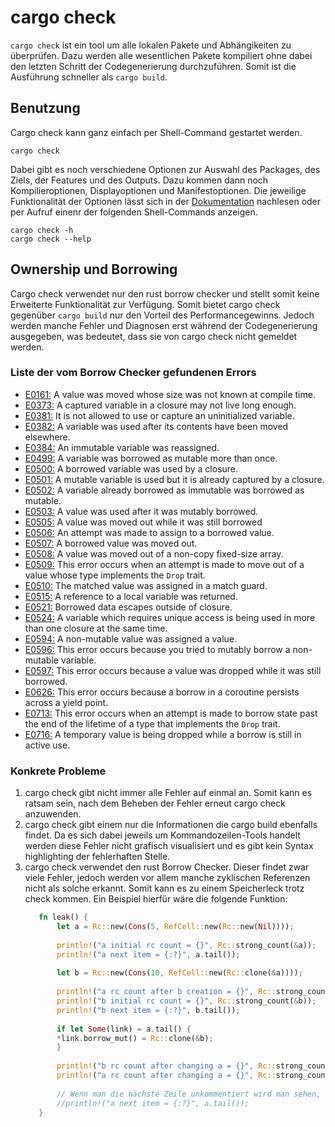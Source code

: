 # cargo check
``cargo check`` ist ein tool um alle lokalen Pakete und Abhängikeiten zu überprüfen. Dazu werden alle wesentlichen Pakete kompiliert ohne dabei den letzten Schritt der Codegenerierung durchzuführen. Somit ist die Ausführung schneller als ``cargo build``.

## Benutzung
Cargo check kann ganz einfach per Shell-Command gestartet werden.
````shell
cargo check
````
Dabei gibt es noch verschiedene Optionen zur Auswahl des Packages, des Ziels, der Features und des Outputs. Dazu kommen dann noch Kompilieroptionen, Displayoptionen und Manifestoptionen. Die jeweilige Funktionalität der Optionen lässt sich in der [Dokumentation](https://doc.rust-lang.org/cargo/commands/cargo-check.html) nachlesen oder per Aufruf einenr der folgenden Shell-Commands anzeigen.
````shell
cargo check -h
cargo check --help
````

## Ownership und Borrowing
Cargo check verwendet nur den rust borrow checker und stellt somit keine Erweiterte Funktionalität zur Verfügung. Somit bietet cargo check gegenüber ``cargo build`` nur den Vorteil des Performancegewinns. Jedoch werden manche Fehler und Diagnosen erst während der Codegenerierung ausgegeben, was bedeutet, dass sie von cargo check nicht gemeldet werden.

### Liste der vom Borrow Checker gefundenen Errors
- [E0161:](https://doc.rust-lang.org/error_codes/E0161.html) A value was moved whose size was not known at compile time.
- [E0373:](https://doc.rust-lang.org/error_codes/E0373.html) A captured variable in a closure may not live long enough.
- [E0381:](https://doc.rust-lang.org/error_codes/E0381.html) It is not allowed to use or capture an uninitialized variable.
- [E0382:](https://doc.rust-lang.org/error_codes/E0382.html) A variable was used after its contents have been moved elsewhere.  
- [E0384:](https://doc.rust-lang.org/error_codes/E0384.html) An immutable variable was reassigned.
- [E0499:](https://doc.rust-lang.org/error_codes/E0499.html) A variable was borrowed as mutable more than once.
- [E0500:](https://doc.rust-lang.org/error_codes/E0500.html) A borrowed variable was used by a closure.
- [E0501:](https://doc.rust-lang.org/error_codes/E0501.html) A mutable variable is used but it is already captured by a closure.
- [E0502:](https://doc.rust-lang.org/error_codes/E0502.html) A variable already borrowed as immutable was borrowed as mutable.
- [E0503:](https://doc.rust-lang.org/error_codes/E0503.html) A value was used after it was mutably borrowed.
- [E0505:](https://doc.rust-lang.org/error_codes/E0505.html) A value was moved out while it was still borrowed
- [E0506:](https://doc.rust-lang.org/stable/error_codes/E0506.html) An attempt was made to assign to a borrowed value.
- [E0507:](https://doc.rust-lang.org/stable/error_codes/E0507.html) A borrowed value was moved out.
- [E0508:](https://doc.rust-lang.org/stable/error_codes/E0508.html) A value was moved out of a non-copy fixed-size array.
- [E0509:](https://doc.rust-lang.org/stable/error_codes/E0509.html) This error occurs when an attempt is made to move out of a value whose type implements the `Drop` trait.
- [E0510:](https://doc.rust-lang.org/stable/error_codes/E0510.html) The matched value was assigned in a match guard.
- [E0515:](https://doc.rust-lang.org/stable/error_codes/E0515.html) A reference to a local variable was returned.
- [E0521:](https://doc.rust-lang.org/stable/error_codes/E0521.html) Borrowed data escapes outside of closure.
- [E0524:](https://doc.rust-lang.org/stable/error_codes/E0524.html) A variable which requires unique access is being used in more than one closure at the same time.
- [E0594:](https://doc.rust-lang.org/error_codes/E0594.html) A non-mutable value was assigned a value.
- [E0596:](https://doc.rust-lang.org/stable/error_codes/E0596.html) This error occurs because you tried to mutably borrow a non-mutable variable.  
- [E0597:](https://doc.rust-lang.org/stable/error_codes/E0597.html) This error occurs because a value was dropped while it was still borrowed.
- [E0626:](https://doc.rust-lang.org/error_codes/E0626.html) This error occurs because a borrow in a coroutine persists across a yield point.
- [E0713:](https://doc.rust-lang.org/error_codes/E0713.html) This error occurs when an attempt is made to borrow state past the end of the lifetime of a type that implements the `Drop` trait.
- [E0716:](https://doc.rust-lang.org/error_codes/E0716.html) A temporary value is being dropped while a borrow is still in active use.

### Konkrete Probleme
1. cargo check gibt nicht immer alle Fehler auf einmal an. Somit kann es ratsam sein, nach dem Beheben der Fehler erneut cargo check anzuwenden.
2. cargo check gibt einem nur die Informationen die cargo build ebenfalls findet. Da es sich dabei jeweils um Kommandozeilen-Tools handelt werden diese Fehler nicht grafisch visualisiert und es gibt kein Syntax highlighting der fehlerhaften Stelle.
3. cargo check verwendet den rust Borrow Checker. Dieser findet zwar viele Fehler, jedoch werden vor allem manche zyklischen Referenzen nicht als solche erkannt. Somit kann es zu einem Speicherleck trotz check kommen. Ein Beispiel hierfür wäre die folgende Funktion:
    ````rust
       fn leak() {
           let a = Rc::new(Cons(5, RefCell::new(Rc::new(Nil))));
        
           println!("a initial rc count = {}", Rc::strong_count(&a));
           println!("a next item = {:?}", a.tail());
        
           let b = Rc::new(Cons(10, RefCell::new(Rc::clone(&a))));
        
           println!("a rc count after b creation = {}", Rc::strong_count(&a));
           println!("b initial rc count = {}", Rc::strong_count(&b));
           println!("b next item = {:?}", b.tail());
        
           if let Some(link) = a.tail() {
           *link.borrow_mut() = Rc::clone(&b);
           }
        
           println!("b rc count after changing a = {}", Rc::strong_count(&b));
           println!("a rc count after changing a = {}", Rc::strong_count(&a));
        
           // Wenn man die nächste Zeile unkommentiert wird man sehen, dass es eine zyklische Referenz gibt und es zu einem Stackoverflow kommt.
           //println!("a next item = {:?}", a.tail());
       }
    ````